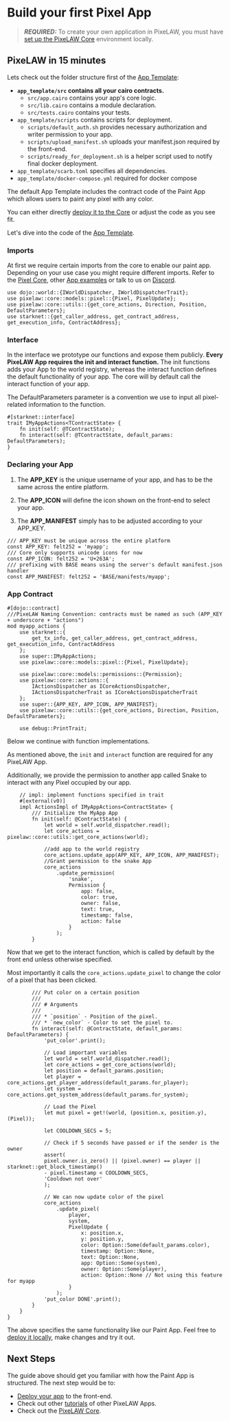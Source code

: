 # Build your first Pixel App

> **_REQUIRED:_** To create your own application in PixeLAW, you must have [set up the PixeLAW Core](../getting-started/quick-start-mud.md) environment locally.

## PixeLAW in 15 minutes

Lets check out the folder structure first of the [App Template](https://github.com/themetacat/app_template_mud):

- **`app_template/src` contains all your cairo contracts.**
  - `src/app.cairo` contains your app's core logic.
  - `src/lib.cairo` contains a module declaration.
  - `src/tests.cairo` contains your tests.
- `app_template/scripts` contains scripts for deployment.
  - `scripts/default_auth.sh` provides necessary authorization and writer permission to your app.
  - `scripts/upload_manifest.sh` uploads your manifest.json required by the front-end.
  - `scripts/ready_for_deployment.sh` is a helper script used to notify final docker deployment.
- `app_template/scarb.toml` specifies all dependencies.
- `app_template/docker-compose.yml` required for docker compose

The default App Template includes the contract code of the Paint App which allows users to paint any pixel with any color.

You can either directly [deploy it to the Core](2-deploy-app.md) or adjust the code as you see fit.

Let's dive into the code of the [App Template](https://github.com/pixelaw/app_template/tree/main).

### Imports

At first we require certain imports from the core to enable our paint app. Depending on your use case you might require different imports. Refer to the [Pixel Core](https://github.com/pixelaw/core), other [App examples](https://github.com/pixelaw/examples) or talk to us on [Discord](https://t.co/jKDjNbFdZ5).

```rust,ignore
use dojo::world::{IWorldDispatcher, IWorldDispatcherTrait};
use pixelaw::core::models::pixel::{Pixel, PixelUpdate};
use pixelaw::core::utils::{get_core_actions, Direction, Position, DefaultParameters};
use starknet::{get_caller_address, get_contract_address, get_execution_info, ContractAddress};
```

### Interface

In the interface we prototype our functions and expose them publicly. **Every PixeLAW App requires the init and interact function.** The init functions adds your App to the world registry, whereas the interact function defines the default functionality of your app. The core will by default call the interact function of your app.

The DefaultParameters parameter is a convention we use to input all pixel-related information to the function.

```rust,ignore
#[starknet::interface]
trait IMyAppActions<TContractState> {
    fn init(self: @TContractState);
    fn interact(self: @TContractState, default_params: DefaultParameters);
}
```

### Declaring your App

1. The **APP_KEY** is the unique username of your app, and has to be the same across the entire platform.

2. The **APP_ICON** will define the icon shown on the front-end to select your app.

3. The **APP_MANIFEST** simply has to be adjusted according to your APP_KEY.

```rust,ignore
/// APP_KEY must be unique across the entire platform
const APP_KEY: felt252 = 'myapp';
/// Core only supports unicode icons for now
const APP_ICON: felt252 = 'U+263A';
/// prefixing with BASE means using the server's default manifest.json handler
const APP_MANIFEST: felt252 = 'BASE/manifests/myapp';
```

### App Contract

```rust,ignore
#[dojo::contract]
///PixeLAW Naming Convention: contracts must be named as such (APP_KEY + underscore + "actions")
mod myapp_actions {
    use starknet::{
        get_tx_info, get_caller_address, get_contract_address, get_execution_info, ContractAddress
    };
    use super::IMyAppActions;
    use pixelaw::core::models::pixel::{Pixel, PixelUpdate};

    use pixelaw::core::models::permissions::{Permission};
    use pixelaw::core::actions::{
        IActionsDispatcher as ICoreActionsDispatcher,
        IActionsDispatcherTrait as ICoreActionsDispatcherTrait
    };
    use super::{APP_KEY, APP_ICON, APP_MANIFEST};
    use pixelaw::core::utils::{get_core_actions, Direction, Position, DefaultParameters};

    use debug::PrintTrait;
```
Below we continue with function implementations.

As mentioned above, the `init` and `interact` function are required for any PixeLAW App.

Additionally, we provide the permission to another app called Snake to interact with any Pixel occupied by our app.

```rust,ignore
    // impl: implement functions specified in trait
    #[external(v0)]
    impl ActionsImpl of IMyAppActions<ContractState> {
        /// Initialize the MyApp App
        fn init(self: @ContractState) {
            let world = self.world_dispatcher.read();
            let core_actions = pixelaw::core::utils::get_core_actions(world);

            //add app to the world registry
            core_actions.update_app(APP_KEY, APP_ICON, APP_MANIFEST);
            //Grant permission to the snake App
            core_actions
                .update_permission(
                    'snake',
                    Permission {
                        app: false,
                        color: true,
                        owner: false,
                        text: true,
                        timestamp: false,
                        action: false
                    }
                );
        }
```
Now that we get to the interact function, which is called by default by the front end unless otherwise specified. 

Most importantly it calls the `core_actions.update_pixel` to change the color of a pixel that has been clicked.

```rust,ignore
        /// Put color on a certain position
        ///
        /// # Arguments
        ///
        /// * `position` - Position of the pixel.
        /// * `new_color` - Color to set the pixel to.
        fn interact(self: @ContractState, default_params: DefaultParameters) {
            'put_color'.print();

            // Load important variables
            let world = self.world_dispatcher.read();
            let core_actions = get_core_actions(world);
            let position = default_params.position;
            let player = core_actions.get_player_address(default_params.for_player);
            let system = core_actions.get_system_address(default_params.for_system);

            // Load the Pixel
            let mut pixel = get!(world, (position.x, position.y), (Pixel));

            let COOLDOWN_SECS = 5;

            // Check if 5 seconds have passed or if the sender is the owner
            assert(
            pixel.owner.is_zero() || (pixel.owner) == player || starknet::get_block_timestamp()
            - pixel.timestamp < COOLDOWN_SECS,
            'Cooldown not over'
            );

            // We can now update color of the pixel
            core_actions
                .update_pixel(
                    player,
                    system,
                    PixelUpdate {
                        x: position.x,
                        y: position.y,
                        color: Option::Some(default_params.color),
                        timestamp: Option::None,
                        text: Option::None,
                        app: Option::Some(system),
                        owner: Option::Some(player),
                        action: Option::None // Not using this feature for myapp
                    }
                );
            'put_color DONE'.print();
        }
    }
}
```

The above specifies the same functionality like our Paint App. Feel free to [deploy it locally](./2-deploy-app.md), make changes and try it out.

## Next Steps

The guide above should get you familiar with how the Paint App is structured. The next step would be to:
- [Deploy your app](./2-deploy-app-mud.md) to the front-end.
- Check out other [tutorials](../tutorial) of other PixeLAW Apps.
- Check out the [PixeLAW Core](https://github.com/pixelaw/core).